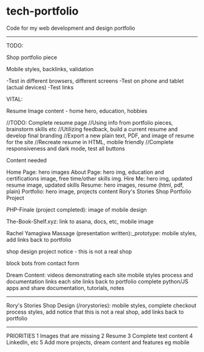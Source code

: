 # tech-portfolio
Code for my web development and design portfolio

---------------------------------------------------------------
TODO:

Shop portfolio piece

Mobile styles, backlinks, validation

-Test in different browsers, different screens
-Test on phone and tablet (actual devices)
-Test links

VITAL:

Resume
Image content - home hero, education, hobbies

//TODO: Complete resume page
    //Using info from portfolio pieces, brainstorm skills etc
    //Utilizing feedback, build a current resume and develop final branding
    //Export a new plain text, PDF, and image of resume for the site
    //Recreate resume in HTML, mobile friendly
    //Complete responsiveness and dark mode, test all buttons

Content needed

Home Page: hero images
About Page: hero img, education and certifications image, free time/other skills img.
Hire Me: hero img, updated resume image, updated skills
Resume: hero images, resume (html, pdf, plain)
Portfolio: hero image, projects content
Rory's Stories Shop Portfolio Project

PHP-Finale (project completed): image of mobile design

The-Book-Shelf.xyz: link to asana, docs, etc, mobile image

Rachel Yamagiwa Massage (presentation written):_prototype: mobile styles, add links back to portfolio

shop design project notice - this is not a real shop

block bots from contact form

Dream Content:
videos demonstrating each site
mobile styles
process and documentation links
each site links back to portfolio
complete python/JS apps and share
documentation, tutorials, notes

------
Rory's Stories Shop Design (/rorystories): mobile styles, complete checkout process styles, add notice that this is not a real shop, add links back to portfolio

-----
PRIORITIES
1 Images that are missing
2 Resume
3 Complete text content
4 LinkedIn, etc
5 Add more projects, dream content and features eg mobile